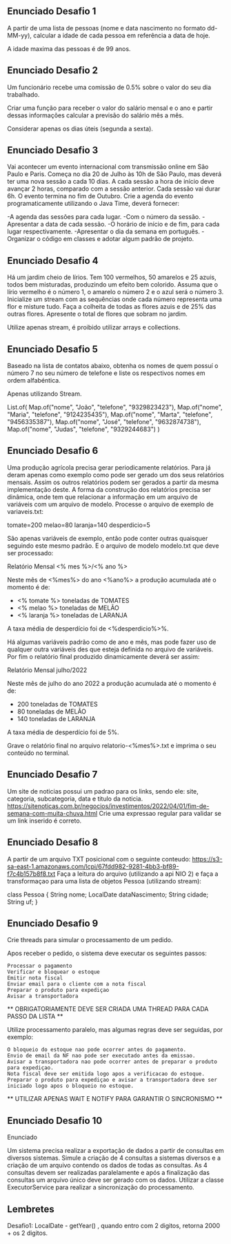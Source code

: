 ## Enunciado Desafio 1

A partir de uma lista de pessoas (nome e data nascimento no formato dd-MM-yy), calcular a idade de cada pessoa em referência a data de hoje.

A idade maxima das pessoas é de 99 anos.

## Enunciado Desafio 2

Um funcionário recebe uma comissão de 0.5% sobre o valor do seu dia trabalhado.

Criar uma função para receber o valor do salário mensal e o ano e partir dessas informações calcular a previsão do salário mês a mês.

Considerar apenas os dias úteis (segunda a sexta).

## Enunciado Desafio 3

Vai acontecer um evento internacional com transmissão online em São Paulo e Paris.
Começa no dia 20 de Julho às 10h de São Paulo, mas deverá ter uma nova sessão a cada 10 dias.
A cada sessão a hora de início deve avançar 2 horas, comparado com a sessão anterior.
Cada sessão vai durar 6h.
O evento termina no fim de Outubro.
Crie a agenda do evento programaticamente utilizando o Java Time, deverá fornecer:

-A agenda das sessões para cada lugar.
-Com o número da sessão.
-Apresentar a data de cada sessão.
-O horário de início e de fim, para cada lugar respectivamente.
-Apresentar o dia da semana em português.
-Organizar o código em classes e adotar algum padrão de projeto.

## Enunciado Desafio 4

Há um jardim cheio de lírios.
Tem 100 vermelhos, 50 amarelos e 25 azuis, todos bem misturadas, produzindo um efeito bem colorido.
Assuma que o lírio vermelho é o número 1, o amarelo o número 2 e o azul será o número 3.
Inicialize um stream com as sequências onde cada número representa uma flor e misture tudo.
Faça a colheita de todas as flores azuis e de 25% das outras flores.
Apresente o total de flores que sobram no jardim.

Utilize apenas stream, é proibido utilizar arrays e collections.

## Enunciado Desafio 5

Baseado na lista de contatos abaixo, obtenha os nomes de quem possuí o número 7 no seu número de telefone e liste os respectivos nomes em ordem alfabéntica.

Apenas utilizando Stream.

List.of(
Map.of("nome", "João", "telefone", "9329823423"),
Map.of("nome", "Maria", "telefone", "9124235435"),
Map.of("nome", "Marta", "telefone", "9456335387"),
Map.of("nome", "José", "telefone", "9632874738"),
Map.of("nome", "Judas", "telefone", "9329244683")
)


## Enunciado Desafio 6

Uma produção agrícola precisa gerar periodicamente relatórios.
Para já deram apenas como exemplo como pode ser gerado um dos seus relatórios mensais.
Assim os outros relatórios podem ser gerados a partir da mesma implementação deste.
A forma da construção dos relatórios precisa ser dinâmica, onde tem que relacionar a informação em um arquivo de variáveis com um arquivo de modelo.
Processe o arquivo de exemplo de variaveis.txt:

tomate=200
melao=80
laranja=140
desperdicio=5

São apenas variáveis de exemplo, então pode conter outras quaisquer seguindo este mesmo padrão.
E o arquivo de modelo modelo.txt que deve ser processado:

Relatório Mensal <% mes %>/<% ano %>

Neste mês de <%mes%> do ano <%ano%> a produção acumulada até o momento é de:

- <% tomate %> toneladas de TOMATES
- <% melao %> toneladas de MELÃO
- <% laranja %> toneladas de LARANJA

A taxa média de desperdício foi de <%desperdicio%>%.


Há algumas variáveis padrão como de ano e mês, mas pode fazer uso de qualquer outra variáveis des que esteja definida no arquivo de variáveis.
Por fim o relatório final produzido dinamicamente deverá ser assim:

Relatório Mensal julho/2022

Neste mês de julho do ano 2022 a produção acumulada até o momento é de:

- 200 toneladas de TOMATES
- 80 toneladas de MELÃO
- 140 toneladas de LARANJA

A taxa média de desperdício foi de 5%.


Grave o relatório final no arquivo relatorio-<%mes%>.txt e imprima o seu conteúdo no terminal.


## Enunciado Desafio 7

Um site de noticias possui um padrao para os links, sendo ele: site, categoria, subcategoria, data e titulo da noticia.
https://sitenoticas.com.br/negocios/investimentos/2022/04/01/fim-de-semana-com-muita-chuva.html
Crie uma expressao regular para validar se um link inserido é correto.


## Enunciado Desafio 8

A partir de um arquivo TXT posicional com o seguinte conteudo:
https://s3-sa-east-1.amazonaws.com/lcpi/67fdd982-9281-4bb3-bf89-f7c4b157b8f8.txt
Faça a leitura do arquivo (utilizando a api NIO 2) e faça a transformaçao para uma lista de objetos Pessoa (utilizando stream):

class Pessoa {
String nome;
LocalDate dataNascimento;
String cidade;
String uf;
}


## Enunciado Desafio 9

Crie threads para simular o processamento de um pedido.

Apos receber o pedido, o sistema deve executar os seguintes passos:

    Processar o pagamento
    Verificar e bloquear o estoque
    Emitir nota fiscal
    Enviar email para o cliente com a nota fiscal
    Preparar o produto para expediçao
    Avisar a transportadora

** OBRIGATORIAMENTE DEVE SER CRIADA UMA THREAD PARA CADA PASSO DA LISTA **

Utilize processamento paralelo, mas algumas regras deve ser seguidas, por exemplo:

    O bloqueio do estoque nao pode ocorrer antes do pagamento.
    Envio de email da NF nao pode ser executado antes da emissao.
    Avisar a transportadora nao pode ocorrer antes de preparar o produto para expediçao.
    Nota fiscal deve ser emitida logo apos a verificacao do estoque.
    Preparar o produto para expediçao e avisar a transportadora deve ser iniciado logo apos o bloqueio no estoque.

** UTILIZAR APENAS WAIT E NOTIFY PARA GARANTIR O SINCRONISMO **



## Enunciado Desafio 10

Enunciado

Um sistema precisa realizar a exportação de dados a partir de consultas em diversos sistemas.
Simule a criação de 4 consultas a sistemas diversos e a criação de um arquivo contendo os dados de todas as consultas.
As 4 consultas devem ser realizadas paralelamente e após a finalização das consultas um arquivo único deve ser gerado com os dados.
Utilizar a classe ExecutorService para realizar a sincronização do processamento.

## Lembretes

Desafio1: LocalDate - getYear() , quando entro com 2 digitos, retorna 2000 + os 2 digitos.

